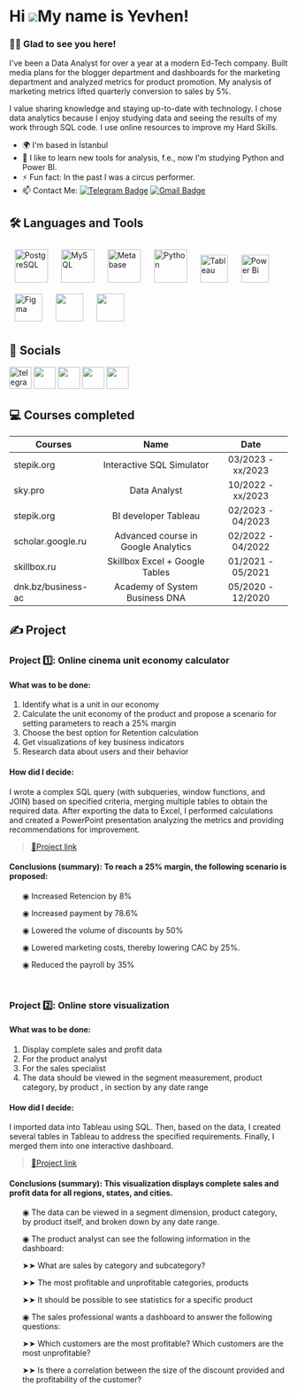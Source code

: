 Hi ![](https://user-images.githubusercontent.com/18350557/176309783-0785949b-9127-417c-8b55-ab5a4333674e.gif)My name is Yevhen!
==============================================================================================================================  


### :man_technologist: Glad to see you here!  
I've been a Data Analyst for over a year at a modern Ed-Tech company. 
Built media plans for the blogger department and dashboards for the marketing department and analyzed metrics for product promotion. My analysis of marketing metrics lifted quarterly conversion to sales by 5%.

I value sharing knowledge and staying up-to-date with technology. I chose data analytics because I enjoy studying data and seeing the results of my work through SQL code. I use online resources to improve my Hard Skills.

* 🌍  I'm based in İstanbul
* 🔭 I like to learn new tools for analysis, f.e., now I'm studying Python and Power BI. 
* :zap: Fun fact: In the past I was a circus performer.  
* :mailbox: Contact Me: [![Telegram Badge](https://img.shields.io/badge/-levltv-blue?style=flat&logo=Telegram&logoColor=white)](https://t.me/levltv) [![Gmail Badge](https://img.shields.io/badge/-Gmail-red?style=flat&logo=Gmail&logoColor=white)](mailto:evgenij.litvinov@icloud.com)
 


## 🛠 Languages and Tools  
<div 
align="left">  
<a href="https://www.postgresql.org/" target="_blank"><img style="margin: 10px" src="https://profilinator.rishav.dev/skills-assets/postgresql-original-wordmark.svg" alt="PostgreSQL" height="60" /></a>  
<a href="https://www.mysql.com/" target="_blank"><img style="margin: 10px" src="https://profilinator.rishav.dev/skills-assets/mysql-original-wordmark.svg" alt="MySQL" height="60" /></a>
<a href="https://www.metabase.com/" target="_blank"><img style="margin: 10px" src="https://dka575ofm4ao0.cloudfront.net/pages-transactional_logos/retina/233858/logo.png" alt="Metabase" height="60" /></a>
<a href="https://www.python.org/" target="_blank"><img style="margin: 10px" src="https://profilinator.rishav.dev/skills-assets/python-original.svg" alt="Python" height="60" /></a>
<a href="https://www.tableau.com/" target="_blank"><img style="margin: 10px" src="https://profilinator.rishav.dev/skills-assets/tableau.svg" alt="Tableau" height="50" /></a>    
<a href="https://powerbi.microsoft.com/en-us/" target="_blank"><img style="margin: 10px" src="https://profilinator.rishav.dev/skills-assets/powerbi.png" alt="Power Bi" height="50" /></a>  
<a href="https://www.figma.com/" target="_blank"><img style="margin: 10px" src="https://profilinator.rishav.dev/skills-assets/figma-icon.svg" alt="Figma" height="50" /></a>
<a href="https://www.microsoft.com/microsoft-365/excel/" target="_blank"><img style="margin: 10px" src="https://upload.wikimedia.org/wikipedia/commons/thumb/3/34/Microsoft_Office_Excel_%282019%E2%80%93present%29.svg/1101px-Microsoft_Office_Excel_%282019%E2%80%93present%29.svg.png" height="50" /></a>
<a href="https://docs.google.com/spreadsheets/" target="_blank"><img style="margin: 10px" src="https://yoolk.ninja/wp-content/uploads/2021/08/Apps-Google-Sheets-1024x1024.png" height="50" /></a>
</div>  

## 🤝 Socials  
<p align="left">
<a href="https://t.me/levltv" target="_blank" rel="noreferrer"><img src="https://cdn-icons-png.flaticon.com/512/2111/2111646.png" width="40" height="40" alt="telegram group" /></a> 
<a href="https://www.github.com/Yevhen-Lytvynov" target="_blank" rel="noreferrer"><img src="https://raw.githubusercontent.com/danielcranney/readme-generator/main/public/icons/socials/github.svg" width="40" height="40" /></a> 
<a href="https://www.linkedin.com/in/evgeniy-litvinov/" target="_blank" rel="noreferrer"><img src="https://raw.githubusercontent.com/danielcranney/readme-generator/main/public/icons/socials/linkedin.svg" width="40" height="40" /></a> 
<a href="https://www.facebook.com/profile.php?id=100042209442706" target="_blank" rel="noreferrer"><img src="https://raw.githubusercontent.com/danielcranney/readme-generator/main/public/icons/socials/facebook.svg" width="40" height="40" /></a> 
<a href="http://www.instagram.com/lev.ltv" target="_blank" rel="noreferrer"><img src="https://raw.githubusercontent.com/danielcranney/readme-generator/main/public/icons/socials/instagram.svg" width="40" height="40" /></a> </p>
  
## 💻 Courses completed

| Courses            | Name                                       | Date              |
| -------------------| :----------------------------------------: | :---------------: |
| stepik.org         | Interactive SQL Simulator                  | 03/2023 - xx/2023 |
| sky.pro            | Data Analyst                               | 10/2022 - xx/2023 |
| stepik.org         | BI developer Tableau                       | 02/2023 - 04/2023 |
| scholar.google.ru  | Advanced course in Google Analytics        | 02/2022 - 04/2022 |
| skillbox.ru        | Skillbox Excel + Google Tables             | 01/2021 - 05/2021 |
| dnk.bz/business-ac | Academy of System Business DNA             | 05/2020 - 12/2020 |

## ✍️ Project

### Project 1️⃣: Online cinema unit economy calculator
#### What was to be done:
<ol>
  <li>Identify what is a unit in our economy</li>
  <li>Calculate the unit economy of the product and propose a scenario for setting parameters to reach a 25% margin</li>
  <li>Choose the best option for Retention calculation</li>
  <li>Get visualizations of key business indicators</li>
  <li>Research data about users and their behavior</li>
</ol>

#### How did I decide:
<p> I wrote a complex SQL query (with subqueries, window functions, and JOIN) based on specified criteria, merging multiple tables to obtain the required data. After exporting the data to Excel, I performed calculations and created a PowerPoint presentation analyzing the metrics and providing recommendations for improvement.<p>

> <a href="https://docs.google.com/presentation/d/13TsNR_U3LhLONwj_xVQWxdnMIFHXiKvl/edit?usp=share_link&ouid=107936111253146502742&rtpof=true&sd=true">🔗Project link</a>

#### Conclusions (summary): To reach a 25% margin, the following scenario is proposed:
<ol>
<p>◉ Increased Retencion by 8%<p>
<p>◉ Increased payment by 78.6%<p>
<p>◉ Lowered the volume of discounts by 50%<p>
<p>◉ Lowered marketing costs, thereby lowering CAC by 25%.<p>
<p>◉ Reduced the payroll by 35%<p>
</ol>

<br> 

### Project 2️⃣: Online store visualization
#### What was to be done:
<ol>
  <li>Display complete sales and profit data</li>
  <li>For the product analyst</li>
  <li>For the sales specialist</li>
  <li>The data should be viewed in the segment measurement, product category, by product , in section by any date range</li>
</ol>

#### How did I decide: 
<p> I imported data into Tableau using SQL. Then, based on the data, I created several tables in Tableau to address the specified requirements. Finally, I merged them into one interactive dashboard.<p>

> <a href="https://public.tableau.com/views/Onlinestorevisualization/Dashboard1?:language=en-US&:display_count=n&:origin=viz_share_link">🔗Project link</a>

#### Conclusions (summary): This visualization displays complete sales and profit data for all regions, states, and cities.
<ol>
<p>◉ The data can be viewed in a segment dimension, product category, by product itself, and broken down by any date range.<p>
<p>◉ The product analyst can see the following information in the dashboard:<p>
<p>➤➤ What are sales by category and subcategory?<p>
<p>➤➤ The most profitable and unprofitable categories, products<p>
<p>➤➤ It should be possible to see statistics for a specific product<p>
<p>◉ The sales professional wants a dashboard to answer the following questions:<p>
<p>➤➤ Which customers are the most profitable? Which customers are the most unprofitable?<p>
<p>➤➤ Is there a correlation between the size of the discount provided and the profitability of the customer?<p>
</ol>
